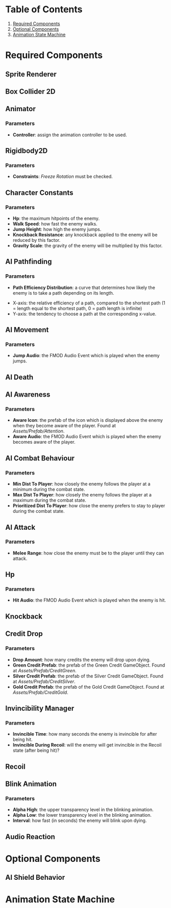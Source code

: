 
# Table of Contents
1. [Required Components](#required_components)
2. [Optional Components](#optional_components)
2. [Animation State Machine](#animation_state_machine)

Required Components <a name="required_components"></a>
===================

Sprite Renderer
---------------

Box Collider 2D
---------------

Animator
--------

### Parameters
* **Controller**: assign the animation controller to be used.

Rigidbody2D
-----------

### Parameters
* **Constraints**: *Freeze Rotation* must be checked.

Character Constants
-------------------

### Parameters
* **Hp**: the maximum hitpoints of the enemy.
* **Walk Speed**: how fast the enemy walks.
* **Jump Height**: how high the enemy jumps.
* **Knockback Resistance**: any knockback applied to the enemy will be reduced by this factor.
* **Gravity Scale**: the gravity of the enemy will be multiplied by this factor.

AI Pathfinding
--------------

### Parameters
* **Path Efficiency Distribution**: a curve that determines how likely the enemy is to take a path depending on its length.
 - X-axis: the relative efficiency of a path, compared to the shortest path (1 = length equal to the shortest path, 0 = path length is infinite)
 - Y-axis: the tendency to choose a path at the corresponding x-value.

AI Movement
-----------

### Parameters
* **Jump Audio**: the FMOD Audio Event which is played when the enemy jumps.

AI Death
--------

AI Awareness
------------

### Parameters
* **Aware Icon**: the prefab of the icon which is displayed above the enemy when they become aware of the player. Found at *Assets/Prefab/Attention*.
* **Aware Audio**: the FMOD Audio Event which is played when the enemy becomes aware of the player.

AI Combat Behaviour
-------------------

### Parameters
* **Min Dist To Player**: how closely the enemy follows the player at a minimum during the combat state.
* **Max Dist To Player**: how closely the enemy follows the player at a maximum during the combat state.
* **Prioritized Dist To Player**: how close the enemy prefers to stay to player during the combat state.

AI Attack
---------

### Parameters
* **Melee Range**: how close the enemy must be to the player until they can attack.

Hp
--

### Parameters
* **Hit Audio**: the FMOD Audio Event which is played when the enemy is hit.

Knockback
---------

Credit Drop
-----------

### Parameters
* **Drop Amount**: how many credits the enemy will drop upon dying.
* **Green Credit Prefab**: the prefab of the Green Credit GameObject. Found at *Assets/Prefab/CreditGreen*.
* **Silver Credit Prefab**: the prefab of the Silver Credit GameObject. Found at *Assets/Prefab/CreditSilver*.
* **Gold Credit Prefab**: the prefab of the Gold Credit GameObject. Found at *Assets/Prefab/CreditGold*.

Invincibility Manager
---------------------

### Parameters
* **Invincible Time**: how many seconds the enemy is invincible for after being hit.
* **Invincible During Recoil**: will the enemy will get invincible in the Recoil state (after being hit)?

Recoil
------

Blink Animation
---------------

### Parameters
* **Alpha High**: the upper transparency level in the blinking animation.
* **Alpha Low**: the lower transparency level in the blinking animation.
* **Interval**: how fast (in seconds) the enemy will blink upon dying.

Audio Reaction
--------------

Optional Components <a name="optional_components"></a>
===================

AI Shield Behavior
------------------

Animation State Machine <a name="animation_state_machine"></a>
=======================
